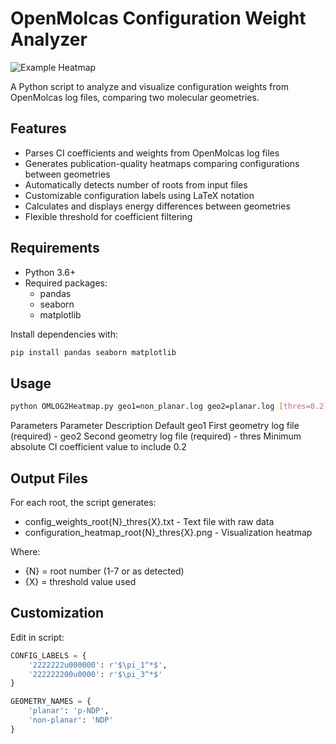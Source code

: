 # OpenMolcas Configuration Weight Analyzer

![Example Heatmap](example_heatmap.png)

A Python script to analyze and visualize configuration weights from OpenMolcas log files, comparing two molecular geometries.

## Features

- Parses CI coefficients and weights from OpenMolcas log files
- Generates publication-quality heatmaps comparing configurations between geometries
- Automatically detects number of roots from input files
- Customizable configuration labels using LaTeX notation
- Calculates and displays energy differences between geometries
- Flexible threshold for coefficient filtering

## Requirements

- Python 3.6+
- Required packages:
  - pandas
  - seaborn
  - matplotlib

Install dependencies with:
```bash
pip install pandas seaborn matplotlib
```

## Usage

```bash
python OMLOG2Heatmap.py geo1=non_planar.log geo2=planar.log [thres=0.2]
```

Parameters
Parameter	Description						Default
geo1		First geometry log file (required)			-
geo2		Second geometry log file (required)			-
thres		Minimum absolute CI coefficient value to include	0.2

## Output Files

For each root, the script generates:

- config_weights_root{N}_thres{X}.txt - Text file with raw data
- configuration_heatmap_root{N}_thres{X}.png - Visualization heatmap

Where:

- {N} = root number (1-7 or as detected)
- {X} = threshold value used

## Customization

Edit in script:
```python
CONFIG_LABELS = {
    '2222222u000000': r'$\pi_1^*$',
    '222222200u0000': r'$\pi_3^*$'
}

GEOMETRY_NAMES = {
    'planar': 'p-NDP',
    'non-planar': 'NDP'
}
```

